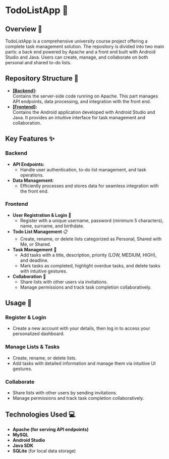 # TodoListApp 🎯

## Overview 🚀
TodoListApp is a comprehensive university course project offering a complete task management solution. The repository is divided into two main parts: a back end powered by Apache and a front end built with Android Studio and Java. Users can create, manage, and collaborate on both personal and shared to-do lists.

## Repository Structure 📁
- **[[Backend]](/TodoListApp):**  
  Contains the server-side code running on Apache. This part manages API endpoints, data processing, and integration with the front end.
- **[[Frontend]](/AndroidStudio):**  
  Contains the Android application developed with Android Studio and Java. It provides an intuitive interface for task management and collaboration.

## Key Features ✨
### Backend
- **API Endpoints:**  
  - Handle user authentication, to-do list management, and task operations.
- **Data Management:**  
  - Efficiently processes and stores data for seamless integration with the front end.

### Frontend
- **User Registration & Login** 🔐  
  - Register with a unique username, password (minimum 5 characters), name, surname, and birthdate.
- **Todo List Management** 📋  
  - Create, rename, or delete lists categorized as Personal, Shared with Me, or Shared.
- **Task Management** 📝  
  - Add tasks with a title, description, priority (LOW, MEDIUM, HIGH), and deadline.
  - Mark tasks as completed, highlight overdue tasks, and delete tasks with intuitive gestures.
- **Collaboration** 🤝  
  - Share lists with other users via invitations.
  - Manage permissions and track task completion collaboratively.


## Usage 📲

### Register & Login
- Create a new account with your details, then log in to access your personalized dashboard.

### Manage Lists & Tasks
- Create, rename, or delete lists.
- Add tasks with detailed information and manage them via intuitive UI gestures.

### Collaborate
- Share lists with other users by sending invitations.
- Manage permissions and track task completion collaboratively.

## Technologies Used 💻
- **Apache (for serving API endpoints)**
- **MySQL**
- **Android Studio**
- **Java SDK**
- **SQLite** (for local data storage)

